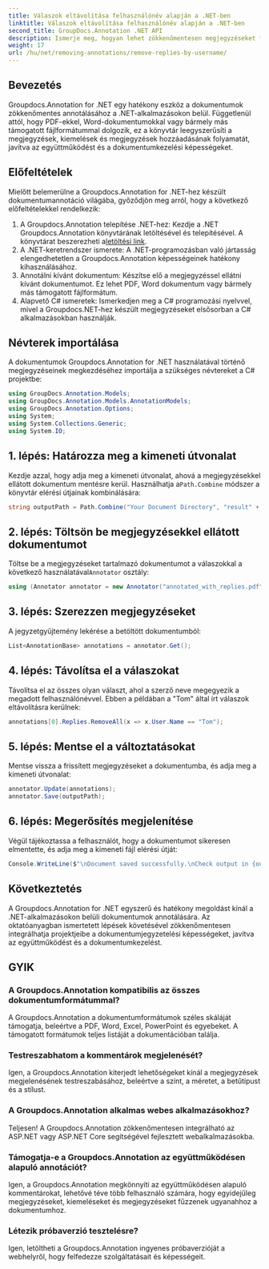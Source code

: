 ```yaml
---
title: Válaszok eltávolítása felhasználónév alapján a .NET-ben
linktitle: Válaszok eltávolítása felhasználónév alapján a .NET-ben
second_title: GroupDocs.Annotation .NET API
description: Ismerje meg, hogyan lehet zökkenőmentesen megjegyzéseket fűzni dokumentumokhoz a Groupdocs.Annotation for .NET használatával. Fokozza az együttműködést és a dokumentumkezelést ezzel a hatékony eszközzel.
weight: 17
url: /hu/net/removing-annotations/remove-replies-by-username/
---
```

## Bevezetés
Groupdocs.Annotation for .NET egy hatékony eszköz a dokumentumok zökkenőmentes annotálásához a .NET-alkalmazásokon belül. Függetlenül attól, hogy PDF-ekkel, Word-dokumentumokkal vagy bármely más támogatott fájlformátummal dolgozik, ez a könyvtár leegyszerűsíti a megjegyzések, kiemelések és megjegyzések hozzáadásának folyamatát, javítva az együttműködést és a dokumentumkezelési képességeket.
## Előfeltételek
Mielőtt belemerülne a Groupdocs.Annotation for .NET-hez készült dokumentumannotáció világába, győződjön meg arról, hogy a következő előfeltételekkel rendelkezik:
1.  A Groupdocs.Annotation telepítése .NET-hez: Kezdje a .NET Groupdocs.Annotation könyvtárának letöltésével és telepítésével. A könyvtárat beszerezheti a[letöltési link](https://releases.groupdocs.com/annotation/net/).
2. A .NET-keretrendszer ismerete: A .NET-programozásban való jártasság elengedhetetlen a Groupdocs.Annotation képességeinek hatékony kihasználásához.
3. Annotálni kívánt dokumentum: Készítse elő a megjegyzéssel ellátni kívánt dokumentumot. Ez lehet PDF, Word dokumentum vagy bármely más támogatott fájlformátum.
4. Alapvető C# ismeretek: Ismerkedjen meg a C# programozási nyelvvel, mivel a Groupdocs.NET-hez készült megjegyzéseket elsősorban a C# alkalmazásokban használják.

## Névterek importálása
A dokumentumok Groupdocs.Annotation for .NET használatával történő megjegyzéseinek megkezdéséhez importálja a szükséges névtereket a C# projektbe:
```csharp
using GroupDocs.Annotation.Models;
using GroupDocs.Annotation.Models.AnnotationModels;
using GroupDocs.Annotation.Options;
using System;
using System.Collections.Generic;
using System.IO;
```
## 1. lépés: Határozza meg a kimeneti útvonalat
 Kezdje azzal, hogy adja meg a kimeneti útvonalat, ahová a megjegyzésekkel ellátott dokumentum mentésre kerül. Használhatja a`Path.Combine` módszer a könyvtár elérési útjainak kombinálására:
```csharp
string outputPath = Path.Combine("Your Document Directory", "result" + Path.GetExtension("input.pdf"));
```
## 2. lépés: Töltsön be megjegyzésekkel ellátott dokumentumot
 Töltse be a megjegyzéseket tartalmazó dokumentumot a válaszokkal a következő használatával`Annotator` osztály:
```csharp
using (Annotator annotator = new Annotator("annotated_with_replies.pdf"))
```
## 3. lépés: Szerezzen megjegyzéseket
A jegyzetgyűjtemény lekérése a betöltött dokumentumból:
```csharp
List<AnnotationBase> annotations = annotator.Get();
```
## 4. lépés: Távolítsa el a válaszokat
Távolítsa el az összes olyan választ, ahol a szerző neve megegyezik a megadott felhasználónévvel. Ebben a példában a "Tom" által írt válaszok eltávolításra kerülnek:
```csharp
annotations[0].Replies.RemoveAll(x => x.User.Name == "Tom");
```
## 5. lépés: Mentse el a változtatásokat
Mentse vissza a frissített megjegyzéseket a dokumentumba, és adja meg a kimeneti útvonalat:
```csharp
annotator.Update(annotations);
annotator.Save(outputPath);
```
## 6. lépés: Megerősítés megjelenítése
Végül tájékoztassa a felhasználót, hogy a dokumentumot sikeresen elmentette, és adja meg a kimeneti fájl elérési útját:
```csharp
Console.WriteLine($"\nDocument saved successfully.\nCheck output in {outputPath}.");
```
## Következtetés
A Groupdocs.Annotation for .NET egyszerű és hatékony megoldást kínál a .NET-alkalmazásokon belüli dokumentumok annotálására. Az oktatóanyagban ismertetett lépések követésével zökkenőmentesen integrálhatja projektjeibe a dokumentumjegyzetelési képességeket, javítva az együttműködést és a dokumentumkezelést.
## GYIK
### A Groupdocs.Annotation kompatibilis az összes dokumentumformátummal?
A Groupdocs.Annotation a dokumentumformátumok széles skáláját támogatja, beleértve a PDF, Word, Excel, PowerPoint és egyebeket. A támogatott formátumok teljes listáját a dokumentációban találja.
### Testreszabhatom a kommentárok megjelenését?
Igen, a Groupdocs.Annotation kiterjedt lehetőségeket kínál a megjegyzések megjelenésének testreszabásához, beleértve a színt, a méretet, a betűtípust és a stílust.
### A Groupdocs.Annotation alkalmas webes alkalmazásokhoz?
Teljesen! A Groupdocs.Annotation zökkenőmentesen integrálható az ASP.NET vagy ASP.NET Core segítségével fejlesztett webalkalmazásokba.
### Támogatja-e a Groupdocs.Annotation az együttműködésen alapuló annotációt?
Igen, a Groupdocs.Annotation megkönnyíti az együttműködésen alapuló kommentárokat, lehetővé téve több felhasználó számára, hogy egyidejűleg megjegyzéseket, kiemeléseket és megjegyzéseket fűzzenek ugyanahhoz a dokumentumhoz.
### Létezik próbaverzió tesztelésre?
Igen, letöltheti a Groupdocs.Annotation ingyenes próbaverzióját a webhelyről, hogy felfedezze szolgáltatásait és képességeit.